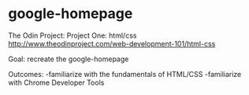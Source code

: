 # google-homepage

The Odin Project: Project One: html/css
http://www.theodinproject.com/web-development-101/html-css

Goal: recreate the google-homepage

Outcomes: 
-familiarize with the fundamentals of HTML/CSS
-familiarize with Chrome Developer Tools